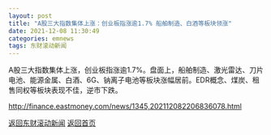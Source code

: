 ```yaml
---
layout: post
title: "A股三大指数集体上涨：创业板指涨逾1.7% 船舶制造、白酒等板块领涨"
date: 2021-12-08 11:30:49
categories: emnews
tags: 东财滚动新闻
---
```


A股三大指数集体上涨，创业板指涨逾1.7%。盘面上，船舶制造、激光雷达、刀片电池、能源金属、白酒、6G、钠离子电池等板块涨幅居前。EDR概念、煤炭、租售同权等板块表现不佳，逆市下跌。

<http://finance.eastmoney.com/news/1345,202112082206836078.html>

[返回东财滚动新闻](//finews.withounder.com/emnews/)
[返回首页](//finews.withounder.com/)